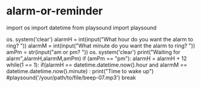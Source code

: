 # alarm-or-reminder
import os
import datetime
from playsound import playsound

os. system('clear')
alarmH = int(input("What hour do you want the alarm to ring? "))
alarmM = int(input("What minute do you want the alarm to ring? "))
amPm = str(input("am or pm? "))
os. system('clear')
print("Waiting for alarm",alarmH,alarmM,amPm)
if (amPm == "pm"):
        alarmH = alarmH + 12
while(1 == 1):
    if(alarmH == datetime.datetime.now().hour and
        alarmM == datetime.datetime.now().minute) :
        print("Time to wake up")
        #playsound('/your/path/to/file/beep-07.mp3')
        break
